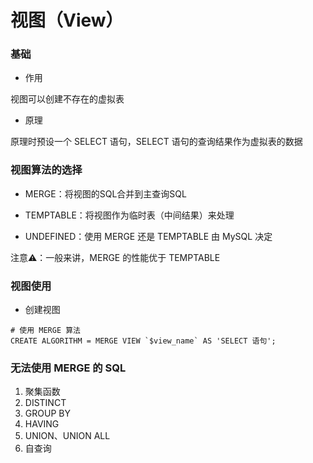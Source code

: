 # 视图（View）


### 基础

* 作用

视图可以创建不存在的虚拟表


* 原理

原理时预设一个 SELECT 语句，SELECT 语句的查询结果作为虚拟表的数据


### 视图算法的选择

* MERGE：将视图的SQL合并到主查询SQL


* TEMPTABLE：将视图作为临时表（中间结果）来处理


* UNDEFINED：使用 MERGE 还是 TEMPTABLE 由 MySQL 决定


注意⚠️：一般来讲，MERGE 的性能优于 TEMPTABLE


### 视图使用

* 创建视图

```mysql
# 使用 MERGE 算法
CREATE ALGORITHM = MERGE VIEW `$view_name` AS 'SELECT 语句';
```


### 无法使用 MERGE 的 SQL

1. 聚集函数
2. DISTINCT
3. GROUP BY
4. HAVING
5. UNION、UNION ALL
6. 自查询
